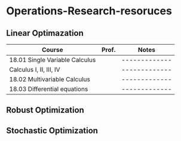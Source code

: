# Operations-Research-resoruces

## Linear Optimazation


| Course                                | Prof.          |  Notes |
| -------------                         | -------------  |------------- |
| 18.01 Single Variable Calculus        |                |------------- |
| Calculus I, II, III, IV               |                | ------------- |
| 18.02 Multivariable Calculus	        |                | ------------- |
| 18.03 Differential equations	        |                | ------------- |


## Robust Optimization


## Stochastic Optimization


